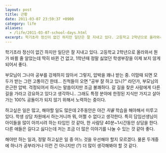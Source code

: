 ```yaml
---
layout: post
title: 근황
date: 2011-03-07 23:59:37 +0900
category: life
aliases:
  - /life/2011-03-07-school-days.html
excerpt: 학기초라 정신이 없긴 하지만 일단은 잘 지내고 있다. 고등학교 2학년으로 올라와서 뭔가 바뀔 줄 알았는데 딱히 바뀐 건 없고, 1학년때 정말 싫었던 학생부장을 이제 보지 않게 되어서 좋다.
---
```


학기초라 정신이 없긴 하지만 일단은 잘 지내고 있다. 고등학교 2학년으로 올라와서 뭔가 바뀔 줄 알았는데 딱히 바뀐 건 없고, 1학년때 정말 싫었던 학생부장을 이제 보지 않게 되어서 좋다.

부모님이 그나마 공부를 강제하지 않아서 그렇지, 압박을 꽤나 받는 중. 이맘때 되면 모두가 받는 그런 고통이긴 한데... 친척들이 오면 "공부 잘 하고 있니?" 라던가, 부모님의 은근한 압박. 걱정되어서 하시는 말씀이지만 조금 불쾌하다. 갈 길을 찾은 사람에게 다른 길을 가라고 강요하고 있다고 생각하니.. 그래도 특정 분야에 한정된 지식만 가지고 살아가는 100% 공돌이가 되지 않기 위해서 노력하는 중이다.

하고싶은 일은 많고, 해야할 일도 많은데 2주동안은 야간 *자율* 학습을 해야해서 미루고 있다. 학생 상담 차원에서 하는거니까 뭐, 어쩔 수 없다고 생각한다. 특히 담임선생님이 아이들을 많이 아끼시려 하는 타입인 것 같아, 한 사람당 40분~1시간동안 상담을 한다. 다른 애들은 길다고 싫다는데 저는 조금 더 많은 이야기를 나눌 수 있는 것 같아 좋다.

해야만 하는 일과, 정말 하고싶은 일 중 어느 것을 우선해야 할지 모르겠다. 물론 두개중에 하나가 공부라거나 이런 건 아니지만 (?) 더 많이 생각해봐야 할 것 같다.